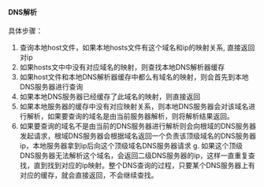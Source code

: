 #### **DNS解析**



具体步骤：

1. 查询本地host文件，如果本地hosts文件有这个域名和ip的映射关系, 直接返回对ip
2. 如果hosts文中中没有对应域名的映射，则查找本地DNS解析器缓存
3. 如果host文件和本地DNS解析器缓存中都么有域名的映射，则会首先到本地DNS服务器进行查询
4. 如果本地DNS服务器已经缓存了此域名的映射，则直接返回
5. 如果本地服务器的缓存中没有对应映射关系，则本地DNS服务器会对该域名进行解析，如果要查询的域名是由当前服务器解析，则将解析结果返回。
6. 如果要查询的域名不是由当前的DNS服务器进行解析则会向根域的DNS服务器发起请求，根域DNS服务器会根据域名返回一个负责该顶级域名的DNS服务器ip，本地服务器拿到ip后向这个顶级域名DNS服务器请求 g. 如果这个顶级DNS服务器无法解析这个域名，会返回二级DNS服务器的ip，这样一直重复查找，直到找到对应的ip映射。整个DNS查询的过程，只要某个DNS服务器上有对应的缓存，就会直接返回，不会继续查找。